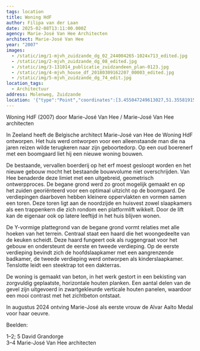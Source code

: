 ```yaml
---
tags: location
title: Woning HdF
author: Filipa van der Laan
date: 2025-02-08T13:11:00.000Z
agency: Marie-José Van Hee Architecten
architect: Marie-José Van Hee
year: "2007"
images:
  - /static/img/1-mjvh_zuidzande_dg_02_244004265-1024x713_edited.jpg
  - /static/img/2-mjvh_zuidzande_dg_08_edited.jpg
  - /static/img/3-131014_publicatie_zuidzandeen_plan-0123.jpg
  - /static/img/4-mjvh_house_df_20180309162207_00003_edited.jpg
  - /static/img/5-mjvh_zuidzande_dg_74_edit.jpg
location_tags:
  - Architectuur
address: Molenweg, Zuidzande
location: '{"type":"Point","coordinates":[3.455047249613027,51.35581915573694]}'
---
```

Woning HdF (2007) door Marie-José Van Hee / Marie-José Van Hee architecten

In Zeeland heeft de Belgische architect Marie-José van Hee de Woning HdF ontworpen. Het huis werd ontworpen voor een alleenstaande man die na jaren reizen wilde terugkeren naar zijn geboortedorp. Op een oud boerenerf met een boomgaard liet hij een nieuwe woning bouwen.

De bestaande, vervallen boerderij op het erf moest gesloopt worden en het nieuwe gebouw mocht het bestaande bouwvolume niet overschrijden. Van Hee benaderde deze limiet met een uitgebreid, geometrisch ontwerpproces. De begane grond werd zo groot mogelijk gemaakt en op het zuiden georiënteerd voor een optimaal uitzicht op de boomgaard. De verdiepingen daarboven hebben kleinere oppervlakten en vormen samen een toren. Deze toren ligt aan de noordzijde en huisvest zowel slaapkamers als een trappenkern die zich rondom een platformlift wikkelt. Door de lift kan de eigenaar ook op latere leeftijd in het huis blijven wonen.

De Y-vormige plattegrond van de begane grond vormt relaties met alle hoeken van het terrein. Centraal staat een haard die het woongedeelte van de keuken scheidt. Deze haard fungeert ook als ruggengraat voor het gebouw en ondersteunt de eerste en tweede verdieping. Op de eerste verdieping bevindt zich de hoofdslaapkamer met een aangrenzende badkamer, de tweede verdieping werd ontworpen als kinderslaapkamer. Tenslotte leidt een steektrap tot een dakterras.

De woning is gemaakt van beton, in het werk gestort in een bekisting van zorgvuldig geplaatste, horizontale houten planken. Een aantal delen van de gevel zijn uitgevoerd in zwartgekleurde verticale houten panelen, waardoor een mooi contrast met het zichtbeton ontstaat.

In augustus 2024 ontving Marie-José als eerste vrouw de Alvar Aalto Medal voor haar oeuvre.

Beelden:

1–2; 5 David Grandorge\
3–4 Marie-José Van Hee architecten
